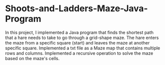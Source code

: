# Shoots-and-Ladders-Maze-Java-Program
In this project, I implemented a Java program that finds the shortest path that a hare needs to take to go through 
a grid-shape maze. The hare enters the maze from a specific square (start) and leaves the maze at another specific 
square.
Implemented a txt file as a Maze map that contains multiple rows and columns. 
Implemented a recursive operation to solve the maze based on the maze's cells.

